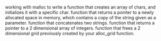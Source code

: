 working with malloc to write a 
 function that creates an array of chars, and initializes it with a specific char.
 function that returns a pointer to a newly allocated space in memory, which contains a copy of the string given as a parameter.
 function that concatenates two strings.
 function that returns a pointer to a 2 dimensional array of integers.
function that frees a 2 dimensional grid previously created by your alloc_grid function.

